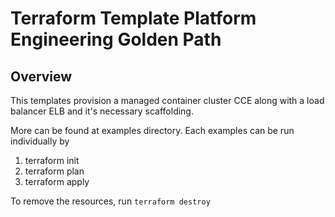 # Terraform Template Platform Engineering Golden Path

## Overview
This templates provision a managed container cluster CCE along with a load balancer ELB and it's necessary scaffolding. 

More can be found at examples directory.
Each examples can be run individually by
1. terraform init
2. terraform plan
3. terraform apply

To remove the resources, run ```terraform destroy```

